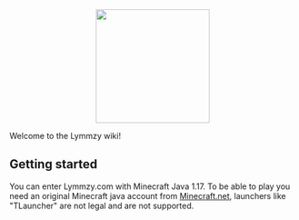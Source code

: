 <center>
  <img src="https://lymmzy.com/img/logo.png" width="200px" height="200px"></img>
</center>

Welcome to the Lymmzy wiki!



## Getting started
You can enter Lymmzy.com with Minecraft Java 1.17. To be able to play you need an original Minecraft java account from [Minecraft.net](https://minecraft.net), launchers like "TLauncher" are not legal and are not supported.
